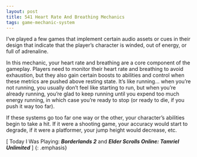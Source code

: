 ```yaml
---
layout: post
title: 541 Heart Rate And Breathing Mechanics
tags: game-mechanic-system
---
```

I’ve played a few games that implement certain audio assets or cues in their design that indicate that the player’s character is winded, out of energy, or full of adrenaline.

In this mechanic, your heart rate and breathing are a core component of the gameplay.  Players need to monitor their heart rate and breathing to avoid exhaustion, but they also gain certain boosts to abilities and control when these metrics are pushed above resting state.  It’s like running… when you’re not running, you usually don’t feel like starting to run, but when you’re already running, you’re glad to keep running until you expend too much energy running, in which case you’re ready to stop (or ready to die, if you push it way too far).

If these systems go too far one way or the other, your character’s abilities begin to take a hit.  If it were a shooting game, your accuracy would start to degrade, if it were a platformer, your jump height would decrease, etc.

[ Today I Was Playing: ***Borderlands 2*** and ***Elder Scrolls Online: Tamriel Unlimited*** ]
{: .emphasis}